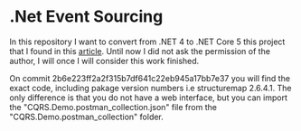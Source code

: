 # .Net Event Sourcing

In this repository I want to convert from .NET 4 to .NET Core 5 this project that I found in this [article](https://www.codeproject.com/Articles/555855/Introduction-to-CQRS). Until now I did not ask the permission of the author, I will once I will consider this work finished.

On commit 2b6e223ff2a2f315b7df641c22eb945a17bb7e37 you will find the exact code, including pakage version numbers i.e structuremap 2.6.4.1. The only difference is that you do not have a web interface, but you can import the "CQRS.Demo.postman_collection.json" file from the "CQRS.Demo.postman_collection" folder.

